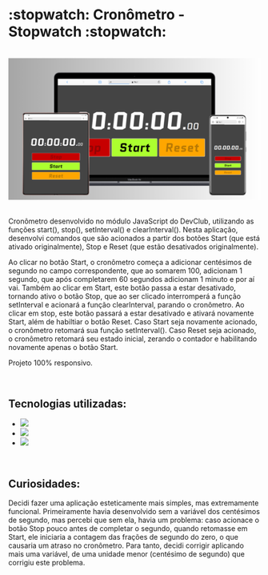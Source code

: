 <h1>:stopwatch: Cronômetro - Stopwatch :stopwatch:</h1>
<br>
<img src="https://github.com/eduardobetti/stopwatch/blob/main/mockup-stopwatch.png?raw=true" alt="mockup-stopwatch">
<br><br>
<p>Cronômetro desenvolvido no módulo JavaScript do DevClub, utilizando as funções start(), stop(), setInterval() e clearInterval().
Nesta aplicação, desenvolvi comandos que são acionados a partir dos botões Start (que está ativado originalmente), Stop e Reset (que estão desativados originalmente).</p>
<p>Ao clicar no botão Start, o cronômetro começa a adicionar centésimos de segundo no campo correspondente, que ao somarem 100, adicionam 1 segundo, que após completarem 60 segundos adicionam 1 minuto e por aí vai.
Também ao clicar em Start, este botão passa a estar desativado, tornando ativo o botão Stop, que ao ser clicado interromperá a função setInterval e acionará a função clearInterval, parando o cronômetro.
Ao clicar em stop, este botão passará a estar desativado e ativará novamente Start, além de habiltiar o botão Reset. Caso Start seja novamente acionado, o cronômetro retomará sua função setInterval().
Caso Reset seja acionado, o cronômetro retomará seu estado inicial, zerando o contador e habilitando novamente apenas o botão Start.</p>
<p>Projeto 100% responsivo.</p>
<br>
<h2>Tecnologias utilizadas:</h2>

- <img src="https://img.shields.io/badge/HTML5-E34F26?style=for-the-badge&logo=html5&logoColor=white">

- <img src="https://img.shields.io/badge/CSS3-1572B6?style=for-the-badge&logo=css3&logoColor=white">

- <img src="https://img.shields.io/badge/JavaScript-F7DF1E?style=for-the-badge&logo=javascript&logoColor=black">
<br>
<h2>Curiosidades:</h2>

<p>Decidi fazer uma aplicação esteticamente mais simples, mas extremamente funcional.
Primeiramente havia desenvolvido sem a variável dos centésimos de segundo, mas percebi que sem ela, havia um problema:
caso acionace o botão Stop pouco antes de completar o segundo, quando retomasse em Start, ele iniciaria a contagem das frações de segundo do zero, o que causaria um atraso no cronômetro.
Para tanto, decidi corrigir aplicando mais uma variável, de uma unidade menor (centésimo de segundo) que corrigiu este problema.</p>
